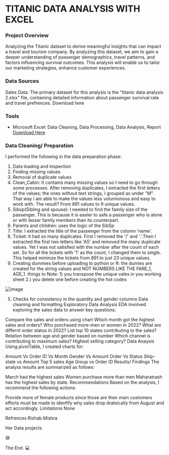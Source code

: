 # TITANIC DATA ANALYSIS WITH EXCEL

### Project Overview

Analyzing the Titanic dataset to derive meaningful insights that can impact a travel and tourism company. By analyzing this dataset, we aim to gain a deeper understanding of passenger demographics, travel patterns, and factors influencing survival outcomes. This analysis will enable us to tailor our marketing strategies, enhance customer experiences.

### Data Sources

Sales Data: The primary dataset for this analysis is the "titanic data analysis 2.xlsx" file, containing detailed information about passenger surivival rate and travel prefrences. Download here

### Tools

- Microsoft Excel: Data Cleaning, Data Processing, Data Analysis, Report [Download Here](https://microsoft.com)

### Data Cleaning/ Preparation
I performed the following in the data preparation phase:

1. Data loading and inspection
2. Finding missing values
3. Removal of duplicate values
4. Clean_Cabin:  It contains many missing values so I need to go through some processes. After removing duplicates, I extracted the first letters of the values; the ones without text strings, I grouped as under "M". That way i am able to make the values less volumionous and easy to work with. The result? From 891 values to 9 unique values.
5. Sibsp(Sibling and spouse): I needed to find the family size of the passenger. This is because it is easier to safe a passenger who is alone or with lesser family members than its counterpart.
6. Parents and children: uses the logic of the SibSp
7. Title: I extracted the title of the passenger from the column 'name'.
8. Ticket: it had so many duplicates. First I removed the '/' and '.'.Then I extracted the first two letters like 'A5' and removed the many duplicate values. Yet I was not satisfied with the number after the count of each set. So for all the tickets with '1' as the count, I changed them to single. This helped minimze the tickets from 891 to just 23 unique values.
9. Creating dummies before uploading to python or R: the dumies are created for the string values and NOT NUMBERS LIKE THE FARE_1, AGE_1. things to Note: 1) you transpose the unique vales in you working sheet 2.) you delete one before creating the hot codes

![image](https://github.com/Uccodes/TITANIC-DATA-ANALYSIS-WITH-EXCEL/assets/122783699/d7a4c9f6-d565-45fe-8476-47b0db27d5f0)

5. Checks for consistency in the quantity and gender columns
Data cleaning and formatting
Exploratory Data Analysis
EDA involved exploring the sales data to answer key questions:

Compare the sales and orders using chart
Which month got the highest sales and orders?
Who purchased more-men or women in 2022?
What are differnt order status in 2022?
List top 10 states contributing to the sales?
Relation between age and gender based on number
Which channel is contributing to maximum sales?
Highest selling category?
Data Anaysis
Using pivotTable, I created charts for:

Amount Vs Order ID Vs Month
Gender Vs Amount
Order Vs Status
Ship-state vs Amount
Top 5 sales
Age Group vs Order ID
Results/ Findings
The analyss results are summarized as follows:

March had the highest sales
Women purchase more than men
Maharatrash has the highest sales by state.
Recommendations
Based on the analysis, I recommend the following actions:

Provide more of female products since those are their main customers
efforts must be made to idenfify why sales drop dratsically from August and act accordingly.
Limitations
None

Refrences
Rishab Mishra

Her Data projects

😄

The End. 💻

